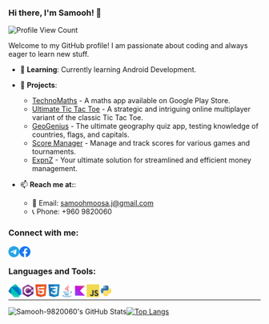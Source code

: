 ### Hi there, I'm Samooh! 👋
![Profile View Count](https://komarev.com/ghpvc/?username=Samooh-9820060&label=Profile%20views&color=0e75b6&style=flat)

<!--[![Website](https://img.shields.io/website?label=yourwebsite.com&style=for-the-badge&url=https%3A%2F%2Fcodestackr.com)](https://yourwebsite.com)
[![Twitter Follow](https://img.shields.io/twitter/follow/yourTwitterHandle?color=%231DA1F2&label=Follow%20%40yourTwitterHandle&style=for-the-badge&logo=twitter)](https://twitter.com/yourTwitterHandle)-->

Welcome to my GitHub profile! I am passionate about coding and always eager to learn new stuff.

- 🧠 **Learning**: Currently learning Android Development.
- 🚀 **Projects**:
   - [TechnoMaths](https://play.google.com/store/apps/details?id=com.techNova.technomaths.technomaths) - A maths app available on Google Play Store.
   - [Ultimate Tic Tac Toe](https://play.google.com/store/apps/details?id=com.techNova.ultimateTicTacToe.ultimate_tic_tac_toe) - A strategic and intriguing online multiplayer variant of the classic Tic Tac Toe.
   - [GeoGenius](https://play.google.com/store/apps/details?id=com.techNova.GeoGenius.geogenius) - The ultimate geography quiz app, testing knowledge of countries, flags, and capitals.
   - [Score Manager](https://play.google.com/store/apps/details?id=com.techNova.score_manager.score_manager) - Manage and track scores for various games and tournaments.
   - [ExpnZ](https://play.google.com/store/apps/details?id=com.techNova.ExpnZ.expnz) - Your ultimate solution for streamlined and efficient money management.

 
- 📫 **Reach me at:**: 
   - 📧 Email: [samoohmoosa.j@gmail.com](mailto:samoohmoosa.j@gmail.com)
   - 📞 Phone: +960 9820060

### Connect with me:

[<img align="left" alt="Samooh | Telegram" width="22px" src="https://raw.githubusercontent.com/Samooh-9820060/Samooh-9820060/main/tg.svg" />](https://t.me/Samooh_Moosa)
[<img align="left" alt="Samooh | Facebook" width="22px" src="https://raw.githubusercontent.com/Samooh-9820060/Samooh-9820060/main/fb.svg" />](https://facebook.com/samooh982)

<br />

### Languages and Tools:

<img align="left" alt="Dart" width="26px" src="https://raw.githubusercontent.com/devicons/devicon/master/icons/dart/dart-original.svg" />
<img align="left" alt="C#" width="26px" src="https://raw.githubusercontent.com/devicons/devicon/master/icons/csharp/csharp-original.svg" />
<img align="left" alt="HTML5" width="26px" src="https://raw.githubusercontent.com/devicons/devicon/master/icons/html5/html5-original.svg" />
<img align="left" alt="CSS3" width="26px" src="https://raw.githubusercontent.com/devicons/devicon/master/icons/css3/css3-original.svg" />
<img align="left" alt="Java" width="26px" src="https://raw.githubusercontent.com/devicons/devicon/master/icons/java/java-original.svg" />
<img align="left" alt="Kotlin" width="26px" src="https://raw.githubusercontent.com/devicons/devicon/master/icons/kotlin/kotlin-original.svg" />
<img align="left" alt="JavaScript" width="26px" src="https://raw.githubusercontent.com/devicons/devicon/master/icons/javascript/javascript-original.svg" />
<img align="left" alt="Python" width="26px" src="https://raw.githubusercontent.com/devicons/devicon/master/icons/python/python-original.svg" />
<br />

---

<img align="left" alt="Samooh-9820060's GitHub Stats" src="https://github-readme-stats.vercel.app/api?username=Samooh-9820060&show_icons=true&hide_border=true&count_private=true&theme=radical" />

[![Top Langs](https://github-readme-stats.vercel.app/api/top-langs/?username=Samooh-9820060&theme=radical&count_private=true&langs_count=10)](https://github-readme-stats.vercel.app/api/top-langs?username=Samooh-9820060&show_icons=true&theme=radical&count_private=true&langs_count=10&layout=compact)
